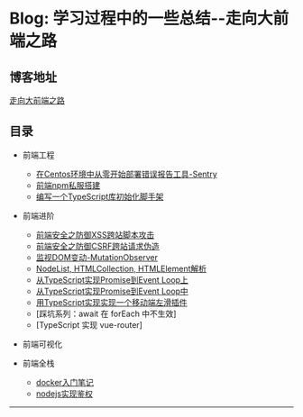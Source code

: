 # Blog: 学习过程中的一些总结--走向大前端之路

## 博客地址
[走向大前端之路](https://qsz.github.io/blog)

## 目录

* 前端工程

  * [在Centos环境中从零开始部署错误报告工具-Sentry](前端工程/Sentry部署.md)
  * [前端npm私服搭建](前端工程/npm私服搭建.md)
  * [编写一个TypeScript库初始化脚手架](前端工程/typescript脚手架.md)

* 前端进阶
  * [前端安全之防御XSS跨站脚本攻击](前端进阶/XSS跨站脚本攻击.md)
  * [前端安全之防御CSRF跨站请求伪造](前端进阶/CSRF跨站请求伪造.md)
  * [监视DOM变动-MutationObserver](前端进阶/MutationObserverAPI.md)
  * [NodeList, HTMLCollection, HTMLElement解析](前端进阶/HTMLElement.md)
  * [从TypeScript实现Promise到Event Loop上](前端进阶/TypeScript实现Promise上.md)
  * [从TypeScript实现Promise到Event Loop中](前端进阶/TypeScript实现Promise中.md)
  * [用TypeScript实现实现一个移动端左滑插件](前端进阶/移动端左滑插件.md)
  * [踩坑系列：await 在 forEach 中不生效]
  * [TypeScript 实现 vue-router]
  
* 前端可视化

* 前端全栈
  * [docker入门笔记](前端全栈/Docker入门笔记.md)
  * [nodejs实现鉴权](前端全栈/nodejs鉴权.md)
---

